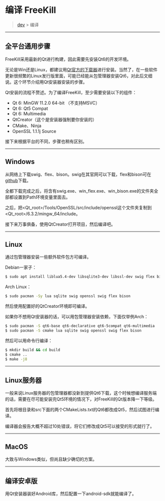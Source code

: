 # 编译 FreeKill

> [dev](./index.md) > 编译

___

## 全平台通用步骤

FreeKill采用最新的Qt进行构建，因此需要先安装Qt6的开发环境。

无论是Win还是Linux，都建议用[Qt官方的下载器](https://download.qt.io/official_releases/online_installers/)进行安装。当然了，在一些软件更新很频繁的Linux发行版里面，可能已经能从包管理器安装Qt6，对此后文细说。这个环节介绍用Qt安装器安装的步骤。

Qt安装的流程不赘述。为了编译FreeKill，至少需要安装以下的组件：
- Qt 6: MinGW 11.2.0 64-bit （不支持MSVC）
- Qt 6: Qt5 Compat
- Qt 6: Multimedia
- QtCreator（这个是安装器强制要你安装的）
- CMake、Ninja
- OpenSSL 1.1.1j Source

接下来根据平台的不同，步骤也稍有区别。

___

## Windows

从网络上下载swig、flex、bison。swig在其官网可以下载，flex和bison可在[github](https://github.com/lexxmark/winflexbison/releases/)下载。

全都下载完成之后，将含有swig.exe、win_flex.exe、win_bison.exe的文件夹全部都设置到Path环境变量里面去。

之后，把<Qt_root>/Tools/OpenSSL/src/include/openssl这个文件夹复制到<Qt_root>/6.3.2/mingw_64/include。

接下来万事俱备，使用QtCreator打开项目，然后编译吧。

___

## Linux

通过包管理器安装一些额外软件包方可编译。

Debian一家子：

```sh
$ sudo apt install liblua5.4-dev libsqlite3-dev libssl-dev swig flex bison
```

Arch Linux：

```sh
$ sudo pacman -Sy lua sqlite swig openssl swig flex bison
```

然后使用配置好的QtCreator环境即可编译。

如果你不想用Qt安装器的话，可以用包管理器安装依赖，下面仅举例Arch：

```sh
$ sudo pacman -S qt6-base qt6-declarative qt6-5compat qt6-multimedia
$ sudo pacman -S cmake lua sqlite swig openssl swig flex bison
```

然后可以用命令行编译：

```sh
$ mkdir build && cd build
$ cmake ..
$ make -j8
```

___

## Linux服务器

一般来说Linux服务器的包管理器都没新到提供Qt6下载，这个时候想编译服务端的话，需要在尽可能安装完Qt5环境的情况下，对FreeKill的Qt版本降一下等级。

首先将根目录和src下面的两个CMakeLists.txt的Qt6都改成Qt5，然后试图进行编译。

编译器会报告大概不超过10处错误，将它们修改成Qt5可以接受的形式就行了。

___

## MacOS

大致与Windows类似，但尚且缺少确切的方案。

___

## 编译安卓版

用Qt安装器装好Android库，然后配置一下android-sdk就能编译了。
